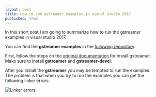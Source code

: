 ```yaml
---
layout: post
title: How to run gstreamer examples in visual studio 2017
published: true
---
```


In this short post I am going to summarize how to run the gstreamer examples in visual studio 2017.

You can find the **gstreamer examples** in the [following repository](https://github.com/GStreamer/gst-docs).

First, follow the steps on the [original documentation]( https://gstreamer.freedesktop.org/documentation/installing/on-windows.html#InstallingonWindows-Build) for install gstreamer. Make sure to install **gstreamer** and **gstreamer-devel**.

After you install the **gstreamer** you may be tempted to run the examples. The problem is that when you try to run the examples you can get the following linker errors.

![Linker errors](https://imgur.com/shvsKyZ.gif)
